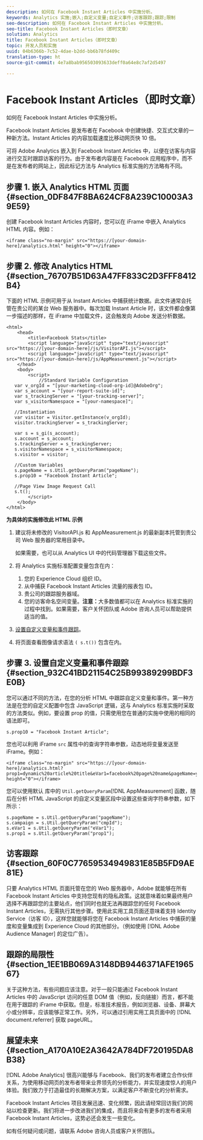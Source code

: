 ```yaml
---
description: 如何在 Facebook Instant Articles 中实施分析。
keywords: Analytics 实施;嵌入;自定义变量;自定义事件;访客跟踪;跟踪;限制
seo-description: 如何在 Facebook Instant Articles 中实施分析。
seo-title: Facebook Instant Articles（即时文章）
solution: Analytics
title: Facebook Instant Articles（即时文章）
topic: 开发人员和实施
uuid: 04b6366b-7c52-4dae-b2dd-bb6b78fd409c
translation-type: ht
source-git-commit: 4e7a8bab956503093633deff0a64e8c7af2d5497

---
```



# Facebook Instant Articles（即时文章）

如何在 Facebook Instant Articles 中实施分析。

Facebook Instant Articles 是发布者在 Facebook 中创建快捷、交互式文章的一种新方法。Instant Articles 的内容加载速度比移动网页快 10 倍。

可将 Adobe Analytics 嵌入到 Facebook Instant Articles 中，以便在访客与内容进行交互时跟踪访客的行为。由于发布者内容是在 Facebook 应用程序中，而不是在发布者的网站上，因此标记方法与 Analytics 标准实施的方法略有不同。

## 步骤 1. 嵌入 Analytics HTML 页面 {#section_0DF847F8BA624CF8A239C10003A39E59}

创建 Facebook Instant Articles 内容时，您可以在 iFrame 中嵌入 Analytics HTML 内容。例如：

```
<iframe class="no-margin" src="https://[your-domain-here]/analytics.html" height="0"></iframe>
```

## 步骤 2. 修改 Analytics HTML {#section_76707B51D63A47FF833C2D3FFF8412B4}

下面的 HTML 示例可用于从 Instant Articles 中捕获统计数据。此文件通常会托管在贵公司的某台 Web 服务器中。每次加载 Instant Article 时，该文件都会像第一步描述的那样，在 iFrame 中加载文件，这会触发向 Adobe 发送分析数据。

```
<html> 
    <head> 
        <title>Facebook Stats</title> 
        <script language="javaScript" type="text/javascript" src="https://[your-domain-here]/js/VisitorAPI.js"></script> 
        <script language="javaScript" type="text/javascript" src="https://[your-domain-here]/js/AppMeasurement.js"></script> 
    </head> 
    <body> 
        <script> 
            //Standard Variable Configuration 
   var v_orgId = "[your-marketing-cloud-org-id]@AdobeOrg"; 
   var s_account = "[your-report-suite-id]"; 
   var s_trackingServer = "[your-tracking-server]"; 
   var s_visitorNamespace = "[your-namespace]"; 
     
   //Instantiation 
   var visitor = Visitor.getInstance(v_orgId); 
   visitor.trackingServer = s_trackingServer; 
     
   var s = s_gi(s_account); 
   s.account = s_account; 
   s.trackingServer = s_trackingServer; 
   s.visitorNamespace = s_visitorNamespace; 
   s.visitor = visitor; 
     
   //Custom Variables 
   s.pageName = s.Util.getQueryParam("pageName"); 
   s.prop10 = "Facebook Instant Article"; 
       
   //Page View Image Request Call 
   s.t(); 
        </script> 
    </body> 
</html> 
```

**为具体的实施修改此 HTML 示例**

1. 建议将未修改的 VisitorAPI.js 和 AppMeasurement.js 的最新副本托管到贵公司 Web 服务器的常用目录中。

   如果需要，也可以从 Analytics UI 中的代码管理器下载这些文件。

1. 将 Analytics 实施标准配置变量包含在内：

   1. 您的 Experience Cloud 组织 ID。
   1. 从中捕获 Facebook Instant Articles 流量的报表包 ID。
   1. 贵公司的跟踪服务器域。
   1. 您的访客命名空间变量。**注意：**&#x200B;大多数值都可以在 Analytics 标准实施的过程中找到。如果需要，客户关怀团队或 Adobe 咨询人员可以帮助提供适当的值。

1. [设置自定义变量和事件跟踪](../../implement/js-implementation/analytics-facebook-instant-articles.md#section_932C41BD21154C25B99389299BDF3E0B)。
1. 将页面查看图像请求语法 `( s.t())` 包含在内。

## 步骤 3. 设置自定义变量和事件跟踪 {#section_932C41BD21154C25B99389299BDF3E0B}

您可以通过不同的方法，在您的分析 HTML 中跟踪自定义变量和事件。第一种方法是在您的自定义配置中包含 JavaScript 逻辑，这与 Analytics 标准实施时采取的方法类似。例如，要设置 prop 的值，只需使用您在普通的实施中使用的相同的语法即可。

```
s.prop10 = "Facebook Instant Article";
```

您也可以利用 iFrame `src` 属性中的查询字符串参数，动态地将变量发送至 iFrame。例如：

```
<iframe class="no-margin" src="https://[your-domain-here]/analytics.html?prop1=dynamic%20article%20title&eVar1=facebook%20page%20name&pageName=your%20page%20name%20here&cmpId=your%20campaignID%20here" height="0"></iframe>
```

您可以使用默认 库中的 `Util.getQueryParam`[!DNL AppMeasurement] 函数，随后在分析 HTML JavaScript 的自定义变量区段中设置这些查询字符串参数，如下所示：

```
s.pageName = s.Util.getQueryParam("pageName"); 
s.campaign = s.Util.getQueryParam("cmpId"); 
s.eVar1 = s.Util.getQueryParam("eVar1"); 
s.prop1 = s.Util.getQueryParam("prop1"); 
```

## 访客跟踪 {#section_60F0C77659534949831E85B5FD9AE81E}

只要 Analytics HTML 页面托管在您的 Web 服务器中，Adobe 就能够在所有 Facebook Instant Articles 中支持您现有的隐私政策。这就意味着如果最终用户选择不再跟踪您的主要站点，他们同时也就无法再跟踪您的任何 Facebook Instant Articles，无需执行其他步骤。使用此实用工具页面还意味着支持 Identity Service（访客 ID），这样您就能够将您在 Facebook Instant Articles 中捕获的量度和变量集成到 Experience Cloud 的其他部分。（例如使用 [!DNL Adobe Audience Manager] 的定位广告）。

## 跟踪的局限性 {#section_1EE1BB069A3148DB9446371AFE196567}

关于这种方法，有些问题应该注意。对于一般只能通过 Facebook Instant Articles 中的 JavaScript 访问的任意 DOM 值（例如，反向链接）而言，都不能在用于跟踪的 iFrame 中获取。但是，标准技术报告，例如浏览器、设备、屏幕大小或分辨率，应该能够正常工作。另外，可以通过引用实用工具页面中的 [!DNL document.referrer] 获取 pageURL。

## 展望未来{#section_A170A10E2A3642A784DF720195DA8B38}

[!DNL Adobe Analytics] 很高兴能够与 Facebook、我们的发布者建立合作伙伴关系，为使用移动网页的发布者带来业界领先的分析能力，并实现速度惊人的用户体验。我们致力于打造最佳的长期解决方案，以满足客户不断变化的分析需求。

Facebook Instant Articles 项目发展迅速、变化频繁，因此请经常回访我们的网站以检查更新。我们将进一步改进我们的集成，而且将来会有更多的发布者采用 Facebook Instant Articles，这势必还会发生一些变化。

如有任何疑问或问题，请联系 Adobe 咨询人员或客户关怀团队。
